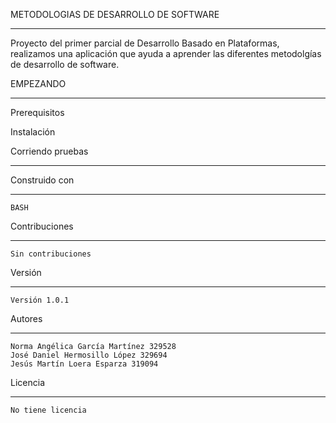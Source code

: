 METODOLOGIAS DE DESARROLLO DE SOFTWARE

***

Proyecto del primer parcial de Desarrollo Basado en Plataformas, realizamos una aplicación que ayuda a aprender
las diferentes metodolgías de desarrollo de software.

EMPEZANDO
***
Prerequisitos


 Instalación


 Corriendo pruebas
***


 Construido con
***
	BASH

 Contribuciones
***
	Sin contribuciones

 Versión
***
	Versión 1.0.1

 Autores
***
	Norma Angélica García Martínez 329528
	José Daniel Hermosillo López 329694
	Jesús Martín Loera Esparza 319094

 Licencia
***
	No tiene licencia

